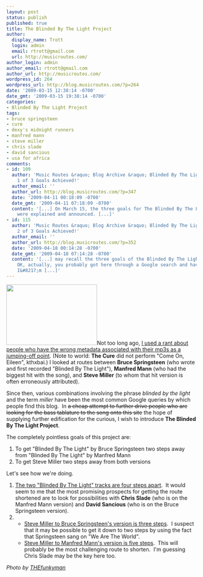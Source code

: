 ```yaml
---
layout: post
status: publish
published: true
title: The Blinded By The Light Project
author:
  display_name: Trott
  login: admin
  email: rtrott@gmail.com
  url: http://musicroutes.com/
author_login: admin
author_email: rtrott@gmail.com
author_url: http://musicroutes.com/
wordpress_id: 264
wordpress_url: http://blog.musicroutes.com/?p=264
date: '2009-03-15 12:38:14 -0700'
date_gmt: '2009-03-15 19:38:14 -0700'
categories:
- Blinded By The Light Project
tags:
- bruce springsteen
- cure
- dexy's midnight runners
- manfred mann
- steve miller
- chris slade
- david sancious
- usa for africa
comments:
- id: 109
  author: 'Music Routes &raquo; Blog Archive &raquo; Blinded By The Light Project:
    1 of 3 Goals Achieved!'
  author_email: ''
  author_url: http://blog.musicroutes.com/?p=347
  date: '2009-04-11 00:18:09 -0700'
  date_gmt: '2009-04-11 07:18:09 -0700'
  content: '[...] On March 15, the three goals for The Blinded By The Light Project
    were explained and announced. [...]'
- id: 115
  author: 'Music Routes &raquo; Blog Archive &raquo; Blinded By The Light Project:
    2 of 3 Goals Achieved!'
  author_email: ''
  author_url: http://blog.musicroutes.com/?p=352
  date: '2009-04-18 00:14:28 -0700'
  date_gmt: '2009-04-18 07:14:28 -0700'
  content: '[...] may recall the three goals of the Blinded By The Light Project.
    OK, actually, you probably got here through a Google search and have no idea what
    I&#8217;m [...]'
---
```

<p><img class="alignright size-full wp-image-267" src="http://blog.musicroutes.com/wp-content/uploads/2009/03/2203862517_0c66a5d6c8_m.jpg" alt="" width="240" height="160" />Not too long ago, <a href="http://blog.musicroutes.com/?p=185">I used a rant about people who have the wrong metadata associated with their mp3s as a jumping-off point</a>.  (Note to world: <strong>The Cure</strong> did not perform "Come On, Eileen", kthxbai.)  I looked at routes between <strong>Bruce Springsteen</strong> (who wrote and first recorded "Blinded By The Light"), <strong>Manfred Mann</strong> (who had the biggest hit with the song), and <strong>Steve Miller</strong> (to whom that hit version is often erroneously attributed).</p>
<p>Since then, various combinations involving the phrase <em>blinded by the light</em> and the term <em>miller</em> have been the most common Google queries by which people find this blog.  In <span style="text-decoration: line-through;">a cheap attempt to further drive people who are looking for the bass tablature to the song onto this site</span> the hope of supplying further edification for the curious, I wish to introduce <strong>The Blinded By The Light Project</strong>.</p>
<p>The completely pointless goals of this project are:</p>
<ol>
<li>To get "Blinded By The Light" by Bruce Springsteen two steps away from "Blinded By The Light" by Manfred Mann</li>
<li>To get Steve Miller two steps away from both versions</li>
</ol>
<p>Let's see how we're doing.</p>
<ol>
<li><a href="http://musicroutes.com/route.php?route=ab6248d751c40c7e0a14ccc67c27b18b" target="_blank">The two "Blinded By The Light" tracks are four steps apart</a>.  It would seem to me that the most promising prospects for getting the route shortened are to look for possibilities with <strong>Chris Slade</strong> (who is on the Manfred Mann version) and <strong>David Sancious</strong> (who is on the Bruce Springsteen version).</li>
<li>
<ul>
<li><a href="http://musicroutes.com/route.php?route=60d2c71904305a5949f2238f342a80dd" target="_blank">Steve Miller to Bruce Springsteen's version is three steps</a>.  I suspect that it may be possible to get it down to two steps by using the fact that Springsteen sang on "We Are The World".</li>
<li><a href="http://musicroutes.com/route.php?route=6c3dd66c54244fc39314b2d94e1a9fdc" target="_blank">Steve Miller to Manfred Mann's version is five steps</a>.  This will probably be the most challenging route to shorten.  I'm guessing Chris Slade may be the key here too.</li>
</ul>
</li>
</ol>
<p><em>Photo by <a href="http://www.flickr.com/photos/djou/" target="_blank">THEfunkyman</a></em></p>
